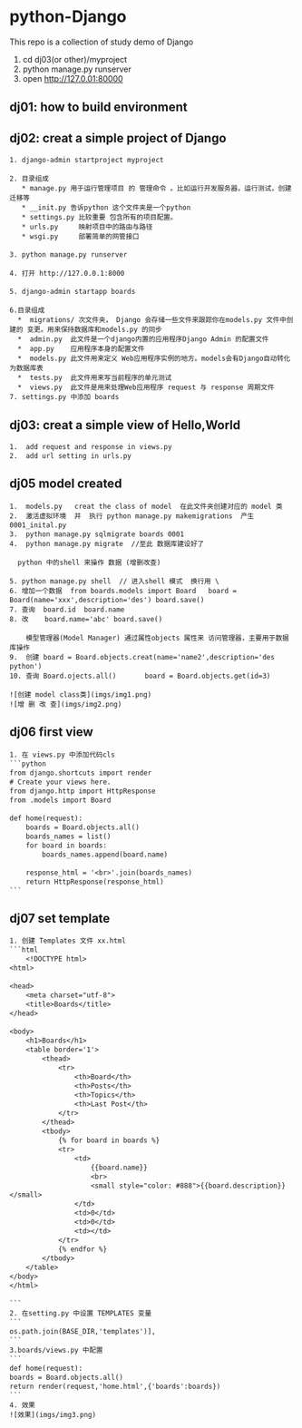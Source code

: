 # python-Django

This repo is a collection of study demo of Django
1. cd dj03(or other)/myproject
2. python manage.py runserver
3. open http://127.0.01:80000

## dj01: how to build environment

## dj02: creat a simple project of Django

	1. django-admin startproject myproject

	2. 目录组成
	   * manage.py 用于运行管理项目 的 管理命令 。比如运行开发服务器，运行测试，创建迁移等 
	   * __init.py 告诉python 这个文件夹是一个python
	   * settings.py 比较重要 包含所有的项目配置。
	   * urls.py     映射项目中的路由与路径 
	   * wsgi.py     部署简单的网管接口  

	3. python manage.py runserver   

	4. 打开 http://127.0.0.1:8000

	5. django-admin startapp boards

	6.目录组成 
	  *  migrations/ 次文件夹， Django 会存储一些文件来跟踪你在models.py 文件中创建的 变更。用来保持数据库和models.py 的同步
	  *  admin.py  此文件是一个django内置的应用程序Django Admin 的配置文件
	  *  app.py    应用程序本身的配置文件
	  *  models.py 此文件用来定义 Web应用程序实例的地方。models会有Django自动转化为数据库表
	  *  tests.py  此文件用来写当前程序的单元测试
	  *  views.py  此文件是用来处理Web应用程序 request 与 response 周期文件
	7. settings.py 中添加 boards

## dj03: creat a simple view of Hello,World 
	1. 	add request and response in views.py
	2.  add url setting in urls.py 

## dj05  model created
	1.  models.py   creat the class of model  在此文件夹创建对应的 model 类
	2.  激活虚拟环境  并  执行 python manage.py makemigrations  产生 0001_inital.py
	3.  python manage.py sqlmigrate boards 0001
	4.  python manage.py migrate  //至此 数据库建设好了

	  python 中的shell 来操作 数据 (增删改查)

	5. python manage.py shell  // 进入shell 模式  换行用 \
	6. 增加一个数据  from boards.models import Board   board = Board(name='xxx',description='des') board.save()
	7. 查询  board.id  board.name 
	8. 改    board.name='abc' board.save()

		模型管理器(Model Manager) 通过属性objects 属性来 访问管理器，主要用于数据库操作
	9.  创建 board = Board.objects.creat(name='name2',description='des python')
	10. 查询 Board.ojects.all()       board = Board.objects.get(id=3)

	![创建 model class类](imgs/img1.png)
	![增 删 改 查](imgs/img2.png)

## dj06  first view
	1. 在 views.py 中添加代码cls
	```python 
	from django.shortcuts import render
	# Create your views here.
	from django.http import HttpResponse
	from .models import Board

	def home(request):
		boards = Board.objects.all()
		boards_names = list()
		for board in boards:
			boards_names.append(board.name)

		response_html = '<br>'.join(boards_names)
		return HttpResponse(response_html)
	```
## dj07 set template 
	1. 创建 Templates 文件 xx.html 
	```html
		<!DOCTYPE html>
	<html>

	<head>
	    <meta charset="utf-8">
	    <title>Boards</title>
	</head>

	<body>
	    <h1>Boards</h1>
	    <table border='1'>
	        <thead>
	            <tr>
	                <th>Board</th>
	                <th>Posts</th>
	                <th>Topics</th>
	                <th>Last Post</th>
	            </tr>
	        </thead>
	        <tbody>
	            {% for board in boards %}
	            <tr>
	                <td>
	                    {{board.name}}
	                    <br>
	                    <small style="color: #888">{{board.description}}</small>
	                </td>
	                <td>0</td>
	                <td>0</td>
	                <td></td>
	            </tr>
	            {% endfor %}
	        </tbody>
	    </table>
	</body>
	</html>

	```
	2. 在setting.py 中设置 TEMPLATES 变量
	```
	os.path.join(BASE_DIR,'templates')],
	```
	3.boards/views.py 中配置
	```
	def home(request):
	boards = Board.objects.all()
	return render(request,'home.html',{'boards':boards})
	```
	4. 效果
	![效果](imgs/img3.png)



	

